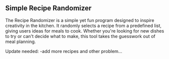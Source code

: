 ## Simple Recipe Randomizer

The Recipe Randomizer is a simple yet fun program designed to inspire creativity in the kitchen. It randomly selects a recipe from a predefined list, giving users ideas for meals to cook. Whether you're looking for new dishes to try or can't decide what to make, this tool takes the guesswork out of meal planning.

Update needed:
-add more recipes and other problem...
